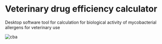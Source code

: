 # Veterinary drug efficiency calculator
Desktop software tool for calculation for biological activity of mycobacterial allergens for veterinary use

![cba](https://user-images.githubusercontent.com/8989228/32991344-3e01c93a-cd42-11e7-86e4-4aa8b456919d.jpg)

